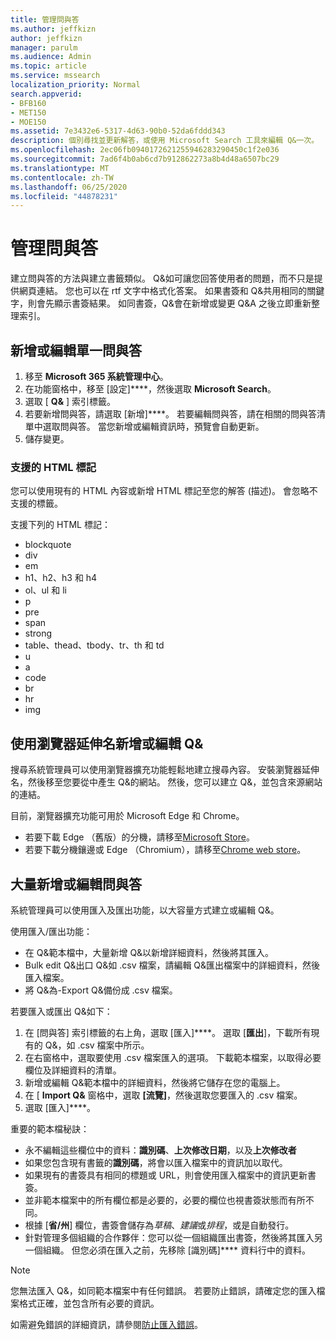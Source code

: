 ```yaml
---
title: 管理問與答
ms.author: jeffkizn
author: jeffkizn
manager: parulm
ms.audience: Admin
ms.topic: article
ms.service: mssearch
localization_priority: Normal
search.appverid:
- BFB160
- MET150
- MOE150
ms.assetid: 7e3432e6-5317-4d63-90b0-52da6fddd343
description: 個別尋找並更新解答，或使用 Microsoft Search 工具來編輯 Q&一次。
ms.openlocfilehash: 2ec06fb0940172621255946283290450c1f2e036
ms.sourcegitcommit: 7ad6f4b0ab6cd7b912862273a8b4d48a6507bc29
ms.translationtype: MT
ms.contentlocale: zh-TW
ms.lasthandoff: 06/25/2020
ms.locfileid: "44878231"
---
```

# <a name="manage-qas"></a>管理問與答

建立問與答的方法與建立書籤類似。 Q&如可讓您回答使用者的問題，而不只是提供網頁連結。 您也可以在 rtf 文字中格式化答案。 如果書簽和 Q&共用相同的關鍵字，則會先顯示書簽結果。 如同書簽，Q&會在新增或變更 Q&A 之後立即重新整理索引。

## <a name="add-or-edit-a-single-qa"></a>新增或編輯單一問與答

1. 移至 **Microsoft 365 系統管理中心**。
1. 在功能窗格中，移至 [設定]****，然後選取 **Microsoft Search**。
1. 選取 [ **Q&** ] 索引標籤。
1. 若要新增問與答，請選取 [新增]****。
若要編輯問與答，請在相關的問與答清單中選取問與答。 當您新增或編輯資訊時，預覽會自動更新。
1. 儲存變更。

### <a name="supported-html-tags"></a>支援的 HTML 標記

您可以使用現有的 HTML 內容或新增 HTML 標記至您的解答 (描述)。 會忽略不支援的標籤。

支援下列的 HTML 標記：

- blockquote
- div
- em
- h1、h2、h3 和 h4
- ol、ul 和 li
- p
- pre
- span
- strong
- table、thead、tbody、tr、th 和 td
- u
- a
- code
- br
- hr
- img

## <a name="add-or-edit-qas-using-browser-extensions"></a>使用瀏覽器延伸名新增或編輯 Q&

搜尋系統管理員可以使用瀏覽器擴充功能輕鬆地建立搜尋內容。 安裝瀏覽器延伸名，然後移至您要從中產生 Q&的網站。 然後，您可以建立 Q&，並包含來源網站的連結。

目前，瀏覽器擴充功能可用於 Microsoft Edge 和 Chrome。

- 若要下載 Edge （舊版）的分機，請移至[Microsoft Store](https://www.microsoft.com/p/microsoft-search-content-creator/9nrqdbcbwq55?activetab=pivot:overviewtab)。
- 若要下載分機鑲邊或 Edge （Chromium），請移至[Chrome web store](https://chrome.google.com/webstore/detail/microsoft-search-content/nocnablpaoeecfmfnjoheefkogmleipm)。

## <a name="bulk-add-or-edit-qas"></a>大量新增或編輯問與答

系統管理員可以使用匯入及匯出功能，以大容量方式建立或編輯 Q&。

使用匯入/匯出功能：

- 在 Q&範本檔中，大量新增 Q&以新增詳細資料，然後將其匯入。
- Bulk edit Q&出口 Q&如 .csv 檔案，請編輯 Q&匯出檔案中的詳細資料，然後匯入檔案。
- 將 Q&為-Export Q&備份成 .csv 檔案。

若要匯入或匯出 Q&如下：

1. 在 [問與答] 索引標籤的右上角，選取 [匯入]****。
選取 [**匯出**]，下載所有現有的 Q&，如 .csv 檔案中所示。
1. 在右窗格中，選取要使用 .csv 檔案匯入的選項。 下載範本檔案，以取得必要欄位及詳細資料的清單。
1. 新增或編輯 Q&範本檔中的詳細資料，然後將它儲存在您的電腦上。
1. 在 [ **Import Q&** 窗格中，選取 **[流覽]**，然後選取您要匯入的 .csv 檔案。
1. 選取 [匯入]****。

重要的範本檔秘訣：

- 永不編輯這些欄位中的資料：**識別碼**、**上次修改日期**，以及**上次修改者**
- 如果您包含現有書籤的**識別碼**，將會以匯入檔案中的資訊加以取代。
- 如果現有的書簽具有相同的標題或 URL，則會使用匯入檔案中的資訊更新書簽。
- 並非範本檔案中的所有欄位都是必要的，必要的欄位也視書簽狀態而有所不同。
- 根據 [**省/州**] 欄位，書簽會儲存為*草稿*、*建議*或*排程*，或是自動發行。
- 針對管理多個組織的合作夥伴：您可以從一個組織匯出書簽，然後將其匯入另一個組織。 但您必須在匯入之前，先移除 [識別碼]**** 資料行中的資料。

> [!NOTE]
> 您無法匯入 Q&，如同範本檔案中有任何錯誤。 若要防止錯誤，請確定您的匯入檔案格式正確，並包含所有必要的資訊。

如需避免錯誤的詳細資訊，請參閱[防止匯入錯誤](manage-bookmarks.md#prevent-import-errors)。
